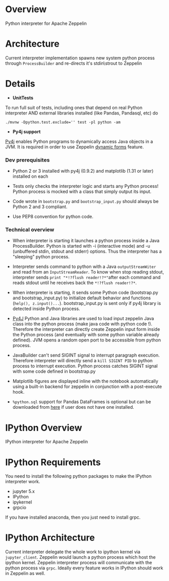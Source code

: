 # Overview
Python interpreter for Apache Zeppelin

# Architecture
Current interpreter implementation spawns new system python process through `ProcessBuilder` and re-directs it's stdin\strout to Zeppelin

# Details

 - **UnitTests**

  To run full suit of tests, including ones that depend on real Python interpreter AND external libraries installed (like Pandas, Pandasql, etc) do

  ```
./mvnw -Dpython.test.exclude='' test -pl python -am
  ```

 - **Py4j support**

  [Py4j](https://www.py4j.org/) enables Python programs to dynamically access Java objects in a JVM.
  It is required in order to use Zeppelin [dynamic forms](https://zeppelin.apache.org/docs/latest/manual/dynamicform.html) feature.


### Dev prerequisites

 * Python 2 or 3 installed with py4j (0.9.2) and matplotlib (1.31 or later) installed on each

 * Tests only checks the interpreter logic and starts any Python process! Python process is mocked with a class that simply output its input.

 * Code wrote in `bootstrap.py` and `bootstrap_input.py` should always be Python 2 and 3 compliant.

* Use PEP8 convention for python code.

### Technical overview

 * When interpreter is starting it launches a python process inside a Java ProcessBuilder. Python is started with -i (interactive mode) and -u (unbuffered stdin, stdout and stderr) options. Thus the interpreter has a "sleeping" python process.

 * Interpreter sends command to python with a Java `outputStreamWiter` and read from an `InputStreamReader`. To know when stop reading stdout, interpreter sends `print "*!?flush reader!?*"`after each command and reads stdout until he receives back the `*!?flush reader!?*`.

 * When interpreter is starting, it sends some Python code (bootstrap.py and bootstrap_input.py) to initialize default behavior and functions (`help(), z.input()...`). bootstrap_input.py is sent only if py4j library is detected inside Python process.

 * [Py4J](https://www.py4j.org/) Python and Java libraries are used to load input zeppelin Java class into the python process (make java code with python code !). Therefore the interpreter can directly create Zeppelin input form inside the Python process (and eventually with some python variable already defined). JVM opens a random open port to be accessible from python process.

 * JavaBuilder can't send SIGINT signal to interrupt paragraph execution. Therefore interpreter will directly send a `kill SIGINT PID` to python process to interrupt execution. Python process catches SIGINT signal with some code defined in bootstrap.py

 * Matplotlib figures are displayed inline with the notebook automatically using a built-in backend for zeppelin in conjunction with a post-execute hook.

 * `%python.sql` support for Pandas DataFrames is optional but can be downloaded from [here](https://github.com/yhat/pandasql) if user does not have one installed.


# IPython Overview
IPython interpreter for Apache Zeppelin

# IPython Requirements
You need to install the following python packages to make the IPython interpreter work.
 * jupyter 5.x
 * IPython
 * ipykernel
 * grpcio
 
If you have installed anaconda, then you just need to install grpc.

# IPython Architecture
Current interpreter delegate the whole work to ipython kernel via `jupyter_client`. Zeppelin would launch a python process which host the ipython kernel.
Zeppelin interpreter process will communicate with the python process via `grpc`. Ideally every feature works in IPython should work in Zeppelin as well.


